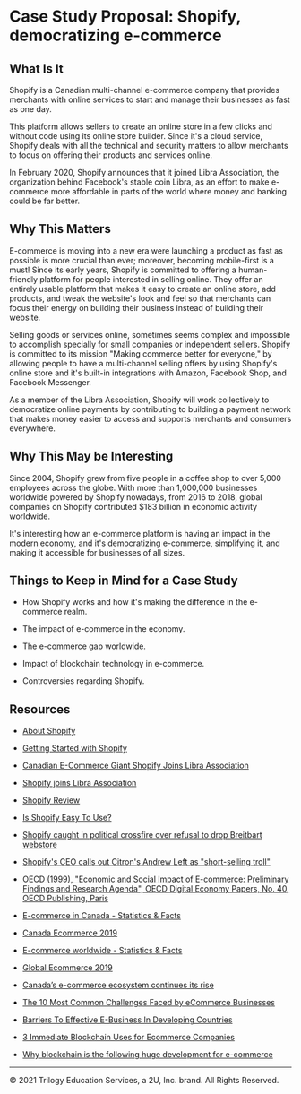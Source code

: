 # Case Study Proposal: Shopify, democratizing e-commerce

## What Is It

Shopify is a Canadian multi-channel e-commerce company that provides merchants with online services to start and manage their businesses as fast as one day.

This platform allows sellers to create an online store in a few clicks and without code using its online store builder. Since it's a cloud service, Shopify deals with all the technical and security matters to allow merchants to focus on offering their products and services online.

In February 2020, Shopify announces that it joined Libra Association, the organization behind Facebook's stable coin Libra, as an effort to make e-commerce more affordable in parts of the world where money and banking could be far better.

## Why This Matters

E-commerce is moving into a new era were launching a product as fast as possible is more crucial than ever; moreover, becoming mobile-first is a must! Since its early years, Shopify is committed to offering a human-friendly platform for people interested in selling online. They offer an entirely usable platform that makes it easy to create an online store, add products, and tweak the website's look and feel so that merchants can focus their energy on building their business instead of building their website.

Selling goods or services online, sometimes seems complex and impossible to accomplish specially for small companies or independent sellers. Shopify is committed to its mission "Making commerce better for everyone," by allowing people to have a multi-channel selling offers by using Shopify's online store and it's built-in integrations with Amazon, Facebook Shop, and Facebook Messenger.

As a member of the Libra Association, Shopify will work collectively to democratize online payments by contributing to building a payment network that makes money easier to access and supports merchants and consumers everywhere.

## Why This May be Interesting

Since 2004, Shopify grew from five people in a coffee shop to over 5,000 employees across the globe. With more than 1,000,000 businesses worldwide powered by Shopify nowadays, from 2016 to 2018, global companies on Shopify contributed $183 billion in economic activity worldwide.

It's interesting how an e-commerce platform is having an impact in the modern economy, and it's democratizing e-commerce, simplifying it, and making it accessible for businesses of all sizes.

## Things to Keep in Mind for a Case Study

* How Shopify works and how it's making the difference in the e-commerce realm.

* The impact of e-commerce in the economy.

* The e-commerce gap worldwide.

* Impact of blockchain technology in e-commerce.

* Controversies regarding Shopify.

## Resources

* [About Shopify](https://www.shopify.ca/about)

* [Getting Started with Shopify](https://www.shopify.ca/start)

* [Canadian E-Commerce Giant Shopify Joins Libra Association](https://cointelegraph.com/news/canadian-e-commerce-giant-shopify-joins-libra-association)

* [Shopify joins Libra Association](https://news.shopify.com/shopify-joins-libra-association)

* [Shopify Review](https://ecommerceguide.com/ecommerce-platforms/shopify-review/)

* [Is Shopify Easy To Use?](https://www.merchantmaverick.com/is-shopify-easy-to-use/)

* [Shopify caught in political crossfire over refusal to drop Breitbart webstore](https://beta.theglobeandmail.com/report-on-business/shopify-faces-increased-pressure-over-refusal-to-drop-breitbart-webstore/article33973253/)

* [Shopify's CEO calls out Citron's Andrew Left as "short-selling troll"](https://www.bnnbloomberg.ca/shopify-s-ceo-calls-out-citron-s-andrew-left-as-short-selling-troll-1.881400)

* [OECD (1999), "Economic and Social Impact of E-commerce: Preliminary Findings and Research Agenda", OECD Digital Economy Papers, No. 40, OECD Publishing, Paris](https://doi.org/10.1787/236588526334)

* [E-commerce in Canada - Statistics & Facts](https://www.statista.com/topics/2728/e-commerce-in-canada/)

* [Canada Ecommerce 2019](https://www.emarketer.com/content/canada-ecommerce-2019)

* [E-commerce worldwide - Statistics & Facts](https://www.statista.com/topics/871/online-shopping/)

* [Global Ecommerce 2019](https://www.emarketer.com/content/global-ecommerce-2019)

* [Canada’s e-commerce ecosystem continues its rise](https://www.theglobeandmail.com/business/commentary/article-canadas-e-commerce-ecosystem-continues-its-rise/)

* [The 10 Most Common Challenges Faced by eCommerce Businesses](https://ecommercetrainingacademy.com/ecommerce-business-challeges/)

* [Barriers To Effective E-Business In Developing Countries](https://www.researchgate.net/publication/267415587_Barriers_To_Effective_E-Business_In_Developing_Countries)

* [3 Immediate Blockchain Uses for Ecommerce Companies](https://www.practicalecommerce.com/3-immediate-blockchain-uses-for-ecommerce-companies)

* [Why blockchain is the following huge development for e-commerce](https://medium.com/dataseries/why-blockchain-is-the-following-huge-development-for-e-commerce-d42d65e7f23b)

---
© 2021 Trilogy Education Services, a 2U, Inc. brand. All Rights Reserved.
